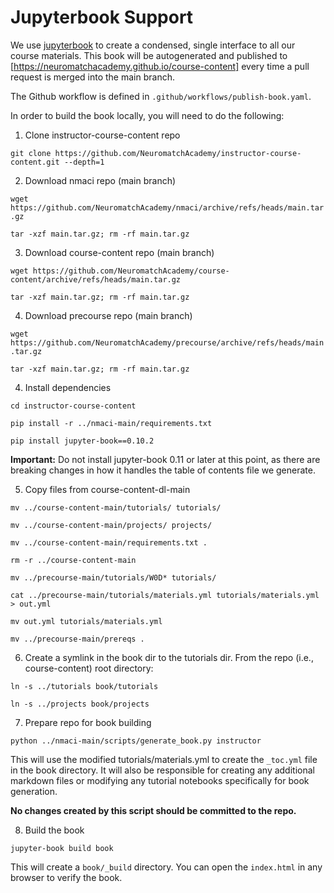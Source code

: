 # Jupyterbook Support

We use [jupyterbook](https://jupyterbook.org/intro.html) to create a condensed, single interface to all our course materials. This book will be autogenerated and published to [https://neuromatchacademy.github.io/course-content] every time a pull request is merged into the main branch.

The Github workflow is defined in `.github/workflows/publish-book.yaml`. 

In order to build the book locally, you will need to do the following:

1. Clone instructor-course-content repo

`git clone https://github.com/NeuromatchAcademy/instructor-course-content.git --depth=1`

2. Download nmaci repo (main branch)

`wget https://github.com/NeuromatchAcademy/nmaci/archive/refs/heads/main.tar.gz`

`tar -xzf main.tar.gz; rm -rf main.tar.gz`

3. Download course-content repo (main branch)

`wget https://github.com/NeuromatchAcademy/course-content/archive/refs/heads/main.tar.gz`

`tar -xzf main.tar.gz; rm -rf main.tar.gz`

4. Download precourse repo (main branch)

`wget https://github.com/NeuromatchAcademy/precourse/archive/refs/heads/main.tar.gz`

`tar -xzf main.tar.gz; rm -rf main.tar.gz`

4. Install dependencies

`cd instructor-course-content`

`pip install -r ../nmaci-main/requirements.txt`

`pip install jupyter-book==0.10.2`

**Important:** Do not install jupyter-book 0.11 or later at this point, as there are breaking changes in how it handles the table of contents file we generate.

5. Copy files from course-content-dl-main

`mv ../course-content-main/tutorials/ tutorials/`

`mv ../course-content-main/projects/ projects/`

`mv ../course-content-main/requirements.txt .`

`rm -r ../course-content-main`

`mv ../precourse-main/tutorials/W0D* tutorials/`

`cat ../precourse-main/tutorials/materials.yml tutorials/materials.yml > out.yml`

`mv out.yml tutorials/materials.yml`

`mv ../precourse-main/prereqs .`

6. Create a symlink in the book dir to the tutorials dir. From the repo (i.e., course-content) root directory:

`ln -s ../tutorials book/tutorials`

`ln -s ../projects book/projects`

7. Prepare repo for book building

`python ../nmaci-main/scripts/generate_book.py instructor`

This will use the modified tutorials/materials.yml to create the `_toc.yml` file in the book directory. It will also be responsible for creating any additional markdown files or modifying any tutorial notebooks specifically for book generation. 

**No changes created by this script should be committed to the repo.**

8. Build the book

`jupyter-book build book`

This will create a `book/_build` directory. You can open the `index.html` in any browser to verify the book.
